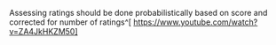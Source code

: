 Assessing ratings should be done probabilistically based on score and corrected for number of ratings^[ https://www.youtube.com/watch?v=ZA4JkHKZM50]
